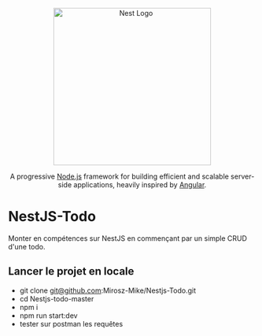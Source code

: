 <p align="center">
  <a href="http://nestjs.com/" target="blank"><img src="https://nestjs.com/img/logo_text.svg" width="320" alt="Nest Logo" /></a>
</p>

[travis-image]: https://api.travis-ci.org/nestjs/nest.svg?branch=master
[travis-url]: https://travis-ci.org/nestjs/nest
[linux-image]: https://img.shields.io/travis/nestjs/nest/master.svg?label=linux
[linux-url]: https://travis-ci.org/nestjs/nest

  <p align="center">A progressive <a href="http://nodejs.org" target="blank">Node.js</a> framework for building efficient and scalable server-side applications, heavily inspired by <a href="https://angular.io" target="blank">Angular</a>.</p>
    <p align="center">

# NestJS-Todo

Monter en compétences sur NestJS en commençant par un simple CRUD d'une todo.

## Lancer le projet en locale

- git clone git@github.com:Mirosz-Mike/Nestjs-Todo.git
- cd Nestjs-todo-master
- npm i
- npm run start:dev
- tester sur postman les requêtes
